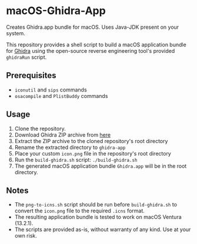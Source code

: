 # macOS-Ghidra-App
Creates Ghidra.app bundle for macOS. Uses Java-JDK present on your system.

This repository provides a shell script to build a macOS application bundle for [Ghidra](https://github.com/NationalSecurityAgency/ghidra) using the open-source reverse engineering tool's provided `ghidraRun` script.

## Prerequisites

- `iconutil` and `sips` commands
- `osacompile` and `PlistBuddy` commands

## Usage

1. Clone the repository.
2. Download Ghidra ZIP archive from [here](https://github.com/NationalSecurityAgency/ghidra/releases)
3. Extract the ZIP archive to the cloned repository's root directory
4. Rename the extracted directory to `ghidra-app`
5. Place your custom `icon.png` file in the repository's root directory
6. Run the `build-ghidra.sh` script: `./build-ghidra.sh`
7. The generated macOS application bundle `Ghidra.app` will be in the root directory.

## Notes

- The `png-to-icns.sh` script should be run before `build-ghidra.sh` to convert the `icon.png` file to the required `.icns` format.
- The resulting application bundle is tested to work on macOS Ventura (13.2.1).
- The scripts are provided as-is, without warranty of any kind. Use at your own risk.
